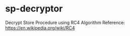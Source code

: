 # sp-decryptor
Decrypt Store Procedure using RC4 Algorithm
Reference: https://en.wikipedia.org/wiki/RC4
